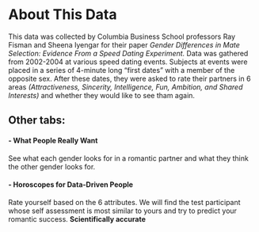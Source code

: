 # About This Data

This data was collected by Columbia Business School professors Ray Fisman and Sheena Iyengar for their paper *Gender Differences in Mate Selection: Evidence From a Speed Dating Experiment.* Data was gathered from 2002-2004 at various speed dating events. Subjects at events were placed in a series of 4-minute long “first dates” with a member of the opposite sex. After these dates, they were asked to rate their partners in 6 areas *(Attractiveness, Sincerity, Intelligence, Fun, Ambition, and Shared Interests)* and whether they would like to see tham again.

## Other tabs:
#### - What People Really Want
See what each gender looks for in a romantic partner and what they think the other gender looks for.


#### - Horoscopes for Data-Driven People
Rate yourself based on the 6 attributes. We will find the test participant whose self assessment is most similar to yours and try to predict your romantic success. **Scientifically accurate**
